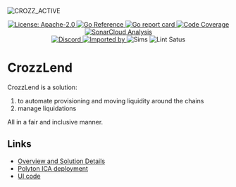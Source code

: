 
![CROZZ_ACTIVE](https://github.com/robert-zaremba/cozzlend-abci/assets/811701/45bce7a2-5714-47ae-b028-9df6ac1bfcde)

<div align="center">
  <a href="https://github.com/cosmos/cosmos-sdk/blob/main/LICENSE">
    <img alt="License: Apache-2.0" src="https://img.shields.io/github/license/cosmos/cosmos-sdk.svg" />
  </a>
  <a href="https://pkg.go.dev/github.com/cosmos/cosmos-sdk">
    <img src="https://pkg.go.dev/badge/github.com/cosmos/cosmos-sdk.svg" alt="Go Reference">
  </a>
  <a href="https://goreportcard.com/report/github.com/cosmos/cosmos-sdk">
    <img alt="Go report card" src="https://goreportcard.com/badge/github.com/cosmos/cosmos-sdk" />
  </a>
  <a href="https://sonarcloud.io/summary/overall?id=cosmos_cosmos-sdk">
    <img alt="Code Coverage" src="https://sonarcloud.io/api/project_badges/measure?project=cosmos_cosmos-sdk&metric=coverage" />
  </a>
  <a href="https://sonarcloud.io/summary/overall?id=cosmos_cosmos-sdk">
    <img alt="SonarCloud Analysis" src="https://sonarcloud.io/api/project_badges/measure?project=cosmos_cosmos-sdk&metric=alert_status">
  </a>
</div>
<div align="center">
  <a href="https://discord.gg/AzefAFd">
    <img alt="Discord" src="https://img.shields.io/discord/669268347736686612.svg" />
  </a>
  <a href="https://sourcegraph.com/github.com/cosmos/cosmos-sdk?badge">
    <img alt="Imported by" src="https://sourcegraph.com/github.com/cosmos/cosmos-sdk/-/badge.svg" />
  </a>
    <img alt="Sims" src="https://github.com/cosmos/cosmos-sdk/workflows/Sims/badge.svg" />
    <img alt="Lint Satus" src="https://github.com/cosmos/cosmos-sdk/workflows/Lint/badge.svg" />
</div>


# CrozzLend

CrozzLend is a solution:
1. to automate provisioning and moving liquidity around the chains
2. manage liquidations

All in a fair and inclusive manner.

## Links

+ [Overview and Solution Details](https://hackmd.io/@robert-zaremba/S1wPFYaeT)
+ [Polyton ICA deployment](https://github.com/udit-gulati/polytone)
+ [UI code](https://github.com/ali-yunes/crozzlend-fe)

